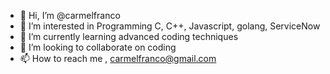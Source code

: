- 👋 Hi, I’m @carmelfranco
- 👀 I’m interested in Programming C, C++, Javascript, golang, ServiceNow
- 🌱 I’m currently learning advanced coding techniques 
- 💞️ I’m looking to collaborate on coding
- 📫 How to reach me , carmelfranco@gmail.com

<!---
carmelfranco/carmelfranco is a ✨ special ✨ repository because its `README.md` (this file) appears on your GitHub profile.
You can click the Preview link to take a look at your changes.
--->
